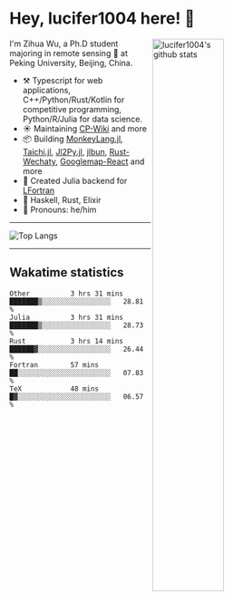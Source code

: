 # Hey, lucifer1004 here! :wave:

<img width="50%" align="right" alt="lucifer1004's github stats" src="https://github-readme-stats.vercel.app/api?username=lucifer1004&show_icons=true">

I'm Zihua Wu, a Ph.D student majoring in remote sensing :satellite: at Peking University, Beijing, China.

- :hammer_and_pick: Typescript for web applications, C++/Python/Rust/Kotlin for competitive programming, Python/R/Julia for data science.
- :sunny: Maintaining [CP-Wiki](https://cp-wiki.vercel.app) and more 
- :package: Building [MonkeyLang.jl](https://github.com/lucifer1004/MonkeyLang.jl), [Taichi.jl](https://github.com/lucifer1004/Taichi.jl), [Jl2Py.jl](https://github.com/lucifer1004/Jl2Py.jl), [jlbun](https://github.com/lucifer1004/jlbun), [Rust-Wechaty](https://github.com/wechaty/rust-wechaty), [Googlemap-React](https://github.com/googlemap-react/googlemap-react) and more
- :sparkler: Created Julia backend for [LFortran](https://github.com/lfortran/lfortran)
- :seedling: Haskell, Rust, Elixir
- :man: Pronouns: he/him

---

![Top Langs](https://github-readme-stats.vercel.app/api/top-langs/?username=lucifer1004&layout=compact)

---

## Wakatime statistics

<!--START_SECTION:waka-->

```text
Other          3 hrs 31 mins   ███████▒░░░░░░░░░░░░░░░░░   28.81 %
Julia          3 hrs 31 mins   ███████▒░░░░░░░░░░░░░░░░░   28.73 %
Rust           3 hrs 14 mins   ██████▓░░░░░░░░░░░░░░░░░░   26.44 %
Fortran        57 mins         ██░░░░░░░░░░░░░░░░░░░░░░░   07.83 %
TeX            48 mins         █▓░░░░░░░░░░░░░░░░░░░░░░░   06.57 %
```

<!--END_SECTION:waka-->
